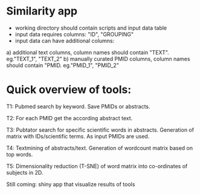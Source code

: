 # Similarity app

- working directory should contain scripts and input data table 
- input data requires columns: "ID", "GROUPING"
- input data can have additional columns: 

a) additional text columns, column names should contain "TEXT". eg."TEXT_1", "TEXT_2"
b) manually curated PMID columns, column names should contain "PMID. eg."PMID_1", "PMID_2" 

# Quick overview of tools:
 T1: Pubmed search by keyword. Save PMIDs or abstracts.

 T2: For each PMID get the according abstract text.

 T3: Pubtator search for specific scientific words in abstracts. Generation of matrix with IDs/scientific terms. As input PMIDs are used.

 T4: Textmining of abstracts/text. Generation of wordcount matrix based on top words. 

 T5: Dimensionality reduction (T-SNE) of word matrix into co-ordinates of subjects in 2D.

 Still coming: shiny app that visualize results of tools
